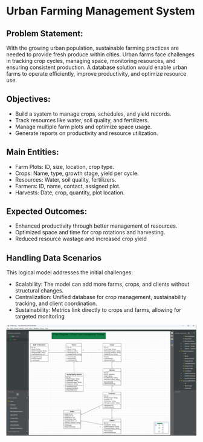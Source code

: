 # Urban Farming Management System

## Problem Statement:
With the growing urban population, sustainable farming practices are needed to provide fresh produce within cities. Urban farms face challenges in tracking crop cycles, managing space, monitoring resources, and ensuring consistent production. A database solution would enable urban farms to operate efficiently, improve productivity, and optimize resource use.

## Objectives:
- Build a system to manage crops, schedules, and yield records.
- Track resources like water, soil quality, and fertilizers.
- Manage multiple farm plots and optimize space usage.
- Generate reports on productivity and resource utilization.

## Main Entities:
- Farm Plots: ID, size, location, crop type.
- Crops: Name, type, growth stage, yield per cycle.
- Resources: Water, soil quality, fertilizers.
- Farmers: ID, name, contact, assigned plot.
- Harvests: Date, crop, quantity, plot location.

## Expected Outcomes:
- Enhanced productivity through better management of resources.
- Optimized space and time for crop rotations and harvesting.
- Reduced resource wastage and increased crop yield

## Handling Data Scenarios
This logical model addresses the initial challenges:
- Scalability: The model can add more farms, crops, and clients without structural changes.
- Centralization: Unified database for crop management, sustainability tracking, and client coordination.
- Sustainability: Metrics link directly to crops and farms, allowing for targeted monitoring

![UML-Urban.png](UML-Urban.png)